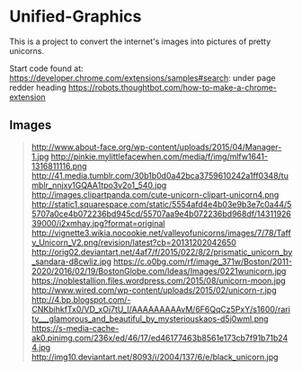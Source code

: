 # Unified-Graphics
This is a project to convert the internet's images into pictures of pretty unicorns.

Start code found at: https://developer.chrome.com/extensions/samples#search:   under page redder heading
https://robots.thoughtbot.com/how-to-make-a-chrome-extension

Images
---------
>http://www.about-face.org/wp-content/uploads/2015/04/Manager-1.jpg
>http://pinkie.mylittlefacewhen.com/media/f/img/mlfw1641-1316811116.png
>http://41.media.tumblr.com/30b1b0d0a42bca3759610242a1ff0348/tumblr_nnjxy1GQAA1tpo3v2o1_540.jpg
>http://images.clipartpanda.com/cute-unicorn-clipart-unicorn4.png
>http://static1.squarespace.com/static/5554afd4e4b03e9b3e7c0a44/55707a0ce4b072236bd945cd/55707aa9e4b072236bd968df/1431192639000/i2xmhay.jpg?format=original
>http://vignette3.wikia.nocookie.net/valleyofunicorns/images/7/78/Taffy_Unicorn_V2.png/revision/latest?cb=20131202042650
>http://orig02.deviantart.net/4af7/f/2015/022/8/2/prismatic_unicorn_by_sandara-d8cwliz.jpg
>https://c.o0bg.com/rf/image_371w/Boston/2011-2020/2016/02/19/BostonGlobe.com/Ideas/Images/0221wunicorn.jpg
>https://noblestallion.files.wordpress.com/2015/08/unicorn-moon.jpg
>http://www.wired.com/wp-content/uploads/2015/02/unicorn-r.jpg
>http://4.bp.blogspot.com/-CNKbihkfTx0/VD_xOj7tU_I/AAAAAAAAAvM/6F6QqCz5PxY/s1600/rarity___glamorous_and_beautiful_by_mysteriouskaos-d5j0wml.png
>https://s-media-cache-ak0.pinimg.com/236x/ed/46/17/ed46177463b8561e173cb7f91b71b244.jpg
>http://img10.deviantart.net/8093/i/2004/137/6/e/black_unicorn.jpg